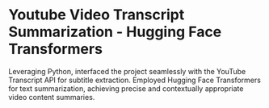 # Youtube Video Transcript Summarization - Hugging Face Transformers
Leveraging Python, interfaced the project seamlessly with the YouTube Transcript API for subtitle extraction. Employed Hugging Face Transformers for text summarization, achieving precise and contextually appropriate video content summaries.
